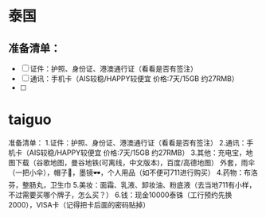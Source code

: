 # 泰国

## 准备清单：
- [ ] 证件：护照、身份证、港澳通行证（看看是否有签注）
- [ ] 通讯：手机卡（AIS较稳/HAPPY较便宜   价格:7天/15GB 约27RMB）
- [ ] 

# taiguo
准备清单：
1.证件：护照、身份证、港澳通行证（看看是否有签注）
2.通讯：手机卡（AIS较稳/HAPPY较便宜   价格:7天/15GB 约27RMB）
3.其他：充电宝，地图下载（谷歌地图，曼谷地铁(可离线，中文版本)，百度/高德地图）
        外套，雨伞（一把小伞），帽子🧢，墨镜🕶，个人用品（如不便可711进行购买）
4.药物：布洛芬，整肠丸，卫生巾
5.美妆：面霜、乳液、卸妆油、粉底液（去当地711有小样，不过需要买哪个牌子，怎么买？）
6.钱：现金10000泰铢（工行预约先换2000），VISA卡（记得把卡后面的密码贴掉）
